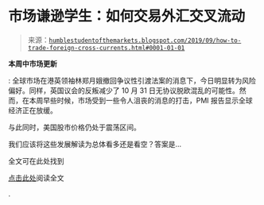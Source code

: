<!--yml

分类：未分类

date: 2024-05-18 02:26:21

-->

# 市场谦逊学生：如何交易外汇交叉流动

> 来源：[`humblestudentofthemarkets.blogspot.com/2019/09/how-to-trade-foreign-cross-currents.html#0001-01-01`](https://humblestudentofthemarkets.blogspot.com/2019/09/how-to-trade-foreign-cross-currents.html#0001-01-01)

**本周中市场更新**

: 全球市场在港英领袖林郑月娥撤回争议性引渡法案的消息下，今日明显转为风险偏好。同样，英国议会的反叛减少了 10 月 31 日无协议脱欧混乱的可能性。然而，在本周早些时候，市场受到一些令人沮丧的消息的打击，PMI 报告显示全球经济正在放缓。

与此同时，美国股市价格仍处于震荡区间。

我们应该将这些发展解读为总体看多还是看空？答案是...

全文可在此处找到

[点击此处](https://humblestudentofthemarkets.com/2019/09/04/how-to-trade-foreign-cross-currents/)阅读全文

.
